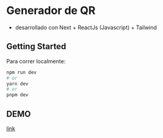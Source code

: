 # Generador de QR

- desarrollado con Next + ReactJs (Javascript) + Tailwind

## Getting Started

Para correr localmente:

```bash
npm run dev
# or
yarn dev
# or
pnpm dev
```

## DEMO
[link](https://qr-generator-psi.vercel.app/)

